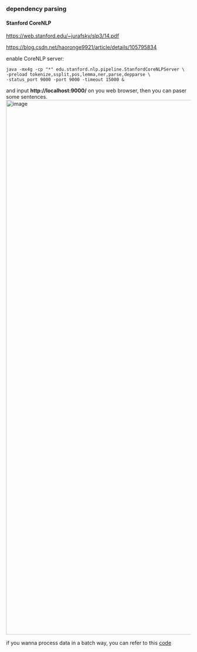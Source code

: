 ### dependency parsing


#### Stanford CoreNLP

https://web.stanford.edu/~jurafsky/slp3/14.pdf

https://blog.csdn.net/haoronge9921/article/details/105795834

enable CoreNLP server:
``` shell
java -mx4g -cp "*" edu.stanford.nlp.pipeline.StanfordCoreNLPServer \
-preload tokenize,ssplit,pos,lemma,ner,parse,depparse \
-status_port 9000 -port 9000 -timeout 15000 &
```
and input **http://localhost:9000/** on you web browser, then you can paser some sentences.
<img width="1455" alt="image" src="https://user-images.githubusercontent.com/85916131/181723515-17f0b168-da0b-4fea-9462-e04a80127464.png">

if you wanna process data in a batch way, you can refer to this [code](https://github.com/P-KB-O/bio-misc/blob/main/DependencyParser/stanfordParser.py)
